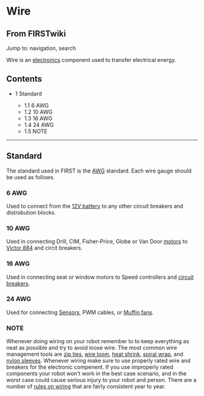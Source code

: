 # Wire

## From FIRSTwiki

Jump to: navigation, search

Wire is an [electronics](Electronics_and_circuitry "Electronics and
circuitry") component used to transfer electrical energy.

## Contents

- 1 Standard

  - 1.1 6 AWG
  - 1.2 10 AWG
  - 1.3 16 AWG
  - 1.4 24 AWG
  - 1.5 NOTE

--------------------------------------------------------------------------------

## Standard

The standard used in FIRST is the [AWG](/index.php?title=AWG&action=edit "AWG") standard. Each wire gauge should be used as follows.

### 6 AWG

Used to connect from the [12V battery](12V_battery "12V battery") to any other circuit breakers and distrobution blocks.

### 10 AWG

Used in connecting Drill, CIM, Fisher-Price, Globe or Van Door [motors](Motors "Motors") to [Victor 884](Victor "Victor") and circit breakers.

### 16 AWG

Used in connecting seat or window motors to Speed controllers and [circuit breakers](Circuit_breaker "Circuit breaker").

### 24 AWG

Used for connecting [Sensors](Sensors "Sensors"), PWM cables, or [Muffin fans](Muffin_fan "Muffin fan").

### NOTE

Whenever doing wiring on your robot remember to to keep everything as neat as possible and try to avoid loose wire. The most common wire management tools are [zip ties](/index.php?title=Zip_ties&action=edit "Zip ties"), [wire loom](/index.php?title=Wire_loom&action=edit "Wire loom"), [heat shrink](/index.php?title=Heat_shrink&action=edit "Heat shrink"), [spiral wrap](/index.php?title=Spiral_wrap&action=edit "Spiral wrap"), and [nylon sleeves](/index.php?title=Nylon_sleeves&action=edit "Nylon sleeves"). Whenever wiring make sure to use properly rated wire and breakers for the electronic compenent. If you use improperly rated components your robot won't work in the best case scenario, and in the worst case could cause serious injury to your robot and person. There are a number of [rules on wiring](/index.php?title=Rules_on_wiring&action=edit "Rules on wiring") that are fairly consistent year to year.
